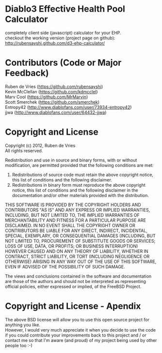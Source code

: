 Diablo3 Effective Health Pool Calculator
========================================
completely client side (javascript) calculator for your EHP.  
checkout the working version (project page on github): http://rubensayshi.github.com/d3-ehp-calculator/


Contributors (Code or Major Feedback)
=====================================
Ruben de Vries (https://github.com/rubensayshi)  
Kevin McClellan (https://github.com/kdmcclel)  
Marv Cool (https://github.com/MrMarvin)  
Scott Smerchek (https://github.com/smerchek)  
Entropy42 (http://www.diablofans.com/user/73934-entropy42)  
jjwa (http://www.diablofans.com/user/64432-jjwa)  

Copyright and License
=====================
Copyright (c) 2012, Ruben de Vries  
All rights reserved.

Redistribution and use in source and binary forms, with or without
modification, are permitted provided that the following conditions are met: 

1. Redistributions of source code must retain the above copyright notice, this
   list of conditions and the following disclaimer. 
2. Redistributions in binary form must reproduce the above copyright notice,
   this list of conditions and the following disclaimer in the documentation
   and/or other materials provided with the distribution. 

THIS SOFTWARE IS PROVIDED BY THE COPYRIGHT HOLDERS AND CONTRIBUTORS "AS IS" AND
ANY EXPRESS OR IMPLIED WARRANTIES, INCLUDING, BUT NOT LIMITED TO, THE IMPLIED
WARRANTIES OF MERCHANTABILITY AND FITNESS FOR A PARTICULAR PURPOSE ARE
DISCLAIMED. IN NO EVENT SHALL THE COPYRIGHT OWNER OR CONTRIBUTORS BE LIABLE FOR
ANY DIRECT, INDIRECT, INCIDENTAL, SPECIAL, EXEMPLARY, OR CONSEQUENTIAL DAMAGES
(INCLUDING, BUT NOT LIMITED TO, PROCUREMENT OF SUBSTITUTE GOODS OR SERVICES;
LOSS OF USE, DATA, OR PROFITS; OR BUSINESS INTERRUPTION) HOWEVER CAUSED AND
ON ANY THEORY OF LIABILITY, WHETHER IN CONTRACT, STRICT LIABILITY, OR TORT
(INCLUDING NEGLIGENCE OR OTHERWISE) ARISING IN ANY WAY OUT OF THE USE OF THIS
SOFTWARE, EVEN IF ADVISED OF THE POSSIBILITY OF SUCH DAMAGE.

The views and conclusions contained in the software and documentation are those
of the authors and should not be interpreted as representing official policies, 
either expressed or implied, of the FreeBSD Project.


Copyright and License - Apendix
===============================
The above BSD license will allow you to use this open source project for anything you like.  
However, I would very much appreciate it when you decide to use the code if you could contribute your improvements back to this project
and / or contact me so that I'm aware (and proud) of my project being used by other people too :-)
